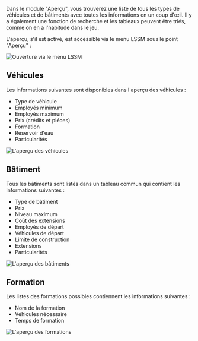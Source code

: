 Dans le module "Aperçu", vous trouverez une liste de tous les types de véhicules
et de bâtiments avec toutes les informations en un coup d'œil.
Il y a également une fonction de recherche et les tableaux peuvent être triés, comme on en a l'habitude dans le jeu.

L'aperçu, s'il est activé, est accessible via le menu LSSM sous le point "Aperçu" :

![Ouverture via le menu LSSM](./menu.png)

## Véhicules

Les informations suivantes sont disponibles dans l'aperçu des véhicules :

* Type de véhicule
* Employés minimum
* Employés maximum
* Prix (crédits et piéces)
* Formation
* Réservoir d'eau
* Particularités

![L'aperçu des véhicules](./fahrzeuge.png)

## Bâtiment

Tous les bâtiments sont listés dans un tableau commun qui contient les informations suivantes :

* Type de bâtiment
* Prix
* Niveau maximum
* Coût des extensions
* Employés de départ
* Véhicules de départ
* Limite de construction
* Extensions
* Particularités

![L'aperçu des bâtiments](./gebaeude.png)

## Formation

Les listes des formations possibles contiennent les informations suivantes :

* Nom de la formation
* Véhicules nécessaire
* Temps de formation

![L'aperçu des formations](./lehrgaenge.png)
